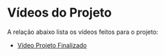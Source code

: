 # Vídeos do Projeto
A relação abaixo lista os vídeos feitos para o projeto:
 - [Vídeo Projeto Finalizado](https://drive.google.com/file/d/15cl-O_xf5zl5Viy1zPezzB7H9BCQ3Agu/view?usp=sharing)